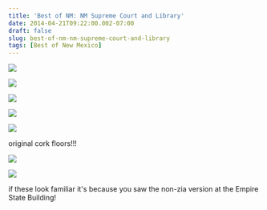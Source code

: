 ```yaml
---
title: 'Best of NM: NM Supreme Court and Library'
date: 2014-04-21T09:22:00.002-07:00
draft: false
slug: best-of-nm-nm-supreme-court-and-library
tags: [Best of New Mexico]
---
```


![](/images/blog/legacy/nm+supreme+court+%285%29+%28Large%29.JPG)

![](/images/blog/legacy/nm+supreme+court+(1)+(Large).JPG)

  

![](/images/blog/legacy/nm+supreme+court+(2)+(Large).JPG)

  

![](/images/blog/legacy/nm+supreme+court+(3)+(Large).JPG)

  

![](/images/blog/legacy/nm+supreme+court+(4)+(Large).JPG)

original cork floors!!!

  

![](/images/blog/legacy/nm+supreme+court+(6)+(Large).JPG)

  

![](/images/blog/legacy/nm+supreme+court+(7)+(Large).JPG)

if these look familiar it's because you saw the non-zia version at the Empire State Building!